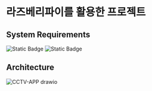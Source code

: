 # 라즈베리파이를 활용한 프로젝트

## System Requirements
![Static Badge](https://img.shields.io/badge/Raspberry%20Pi-test?logo=raspberry%20pi&color=red) ![Static Badge](https://img.shields.io/badge/android-test?logo=android&color=green)

## Architecture
![CCTV-APP drawio](https://github.com/Antarctica1/CCTV-App/assets/64230151/0937783a-85e1-4713-b1eb-cf2a033d4e1e)


